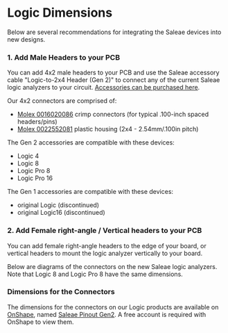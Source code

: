 # Logic Dimensions

Below are several recommendations for integrating the Saleae devices into new designs.

### 1. Add Male Headers to your PCB

You can add 4x2 male headers to your PCB and use the Saleae accessory cable "Logic-to-2x4 Header (Gen 2)" to connect any of the current Saleae logic analyzers to your circuit. [Accessories can be purchased here](https://www.saleae.com/accessories).

Our 4x2 connectors are comprised of:

* [Molex 0016020086](https://www.molex.com/pdm\_docs/sd/016020086\_sd.pdf) crimp connectors (for typical .100-inch spaced headers/pins)
* [Molex 0022552081](https://www.molex.com/pdm\_docs/sd/022552081\_sd.pdf) plastic housing (2x4 - 2.54mm/.100in pitch)

The Gen 2 accessories are compatible with these devices:

* Logic 4
* Logic 8
* Logic Pro 8
* Logic Pro 16

The Gen 1 accessories are compatible with these devices:

* original Logic (discontinued)
* original Logic16 (discontinued)

### 2. Add Female right-angle / Vertical headers to your PCB

You can add female right-angle headers to the edge of your board, or vertical headers to mount the logic analyzer vertically to your board.

Below are diagrams of the connectors on the new Saleae logic analyzers. Note that Logic 8 and Logic Pro 8 have the same dimensions.

### Dimensions for the Connectors

The dimensions for the connectors on our Logic products are available on [OnShape](http://www.onshape.com), named [Saleae Pinout Gen2](https://cad.onshape.com/documents/3639851e3a52499691159c81/w/c1d2f96bff954fc38299a060/e/9a4c6d0887ae4833a561c8c2). A free account is required with OnShape to view them.
